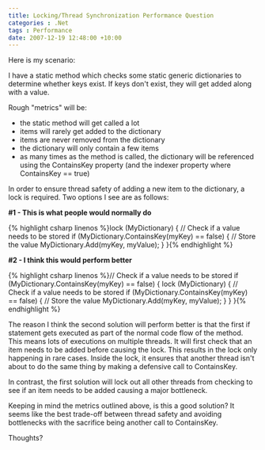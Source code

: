 ```yaml
---
title: Locking/Thread Synchronization Performance Question
categories : .Net
tags : Performance
date: 2007-12-19 12:48:00 +10:00
---
```


Here is my scenario:

I have a static method which checks some static generic dictionaries to determine whether keys exist. If keys don't exist, they will get added along with a value.

Rough &quot;metrics&quot; will be:

* the static method will get called a lot
* items will rarely get added to the dictionary
* items are never removed from the dictionary
* the dictionary will only contain a few items
* as many times as the method is called, the dictionary will be referenced using the ContainsKey property (and the indexer property where ContainsKey == true)

In order to ensure thread safety of adding a new item to the dictionary, a lock is required. Two options I see are as follows:

**#1 - This is what people would normally do**&#160;

{% highlight csharp linenos %}lock (MyDictionary) { // Check if a value needs to be stored if (MyDictionary.ContainsKey(myKey) == false) { // Store the value MyDictionary.Add(myKey, myValue); } }{% endhighlight %}

**#2 - I think this would perform better**&#160;

{% highlight csharp linenos %}// Check if a value needs to be stored if (MyDictionary.ContainsKey(myKey) == false) { lock (MyDictionary) { // Check if a value needs to be stored if (MyDictionary.ContainsKey(myKey) == false) { // Store the value MyDictionary.Add(myKey, myValue); } } }{% endhighlight %}

The reason I think the second solution will perform better is that the first if statement gets executed as part of the normal code flow of the method. This means lots of executions on multiple threads. It will first check that an item needs to be added before causing the lock. This results in the lock only happening in rare cases. Inside the lock, it ensures that another thread isn't about to do the same thing by making a defensive call to ContainsKey.

In contrast, the first solution will lock out all other threads from checking to see if an item needs to be added causing a major bottleneck. 

Keeping in mind the metrics outlined above, is this a good solution? It seems like the best trade-off between thread safety and avoiding bottlenecks with the sacrifice being another call to ContainsKey.

Thoughts?


